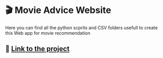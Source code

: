 
# 🎬 Movie Advice Website

Here you can find all the python scprits and CSV folders usefull to create this Web app for movie recommendation 

## 🌟 [Link to the project](https://movie-advice.streamlit.app)
